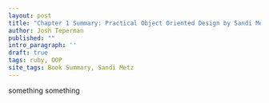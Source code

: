 ```yaml
---
layout: post
title: "Chapter 1 Summary: Practical Object Oriented Design by Sandi Metz"
author: Josh Teperman
published: ""
intro_paragraph: ''
draft: true
tags: ruby, OOP
site_tags: Book Summary, Sandi Metz
---
```

something something
